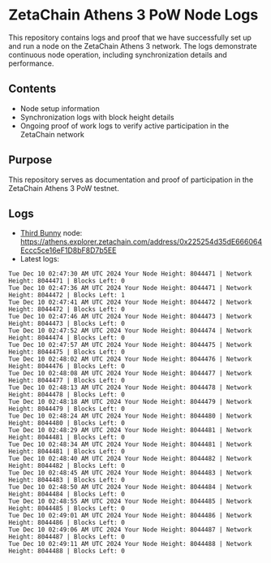 # ZetaChain Athens 3 PoW Node Logs
This repository contains logs and proof that we have successfully set up and run a node on the ZetaChain Athens 3 network. The logs demonstrate continuous node operation, including synchronization details and performance.

## Contents
- Node setup information
- Synchronization logs with block height details
- Ongoing proof of work logs to verify active participation in the ZetaChain network

## Purpose
This repository serves as documentation and proof of participation in the ZetaChain Athens 3 PoW testnet.

## Logs

- [Third Bunny](https://thirdbunny.xyz/) node: https://athens.explorer.zetachain.com/address/0x225254d35dE666064Eccc5ce16eF1D8bF8D7b5EE
- Latest logs:
```
Tue Dec 10 02:47:30 AM UTC 2024 Your Node Height: 8044471 | Network Height: 8044471 | Blocks Left: 0
Tue Dec 10 02:47:36 AM UTC 2024 Your Node Height: 8044471 | Network Height: 8044472 | Blocks Left: 1
Tue Dec 10 02:47:41 AM UTC 2024 Your Node Height: 8044472 | Network Height: 8044472 | Blocks Left: 0
Tue Dec 10 02:47:46 AM UTC 2024 Your Node Height: 8044473 | Network Height: 8044473 | Blocks Left: 0
Tue Dec 10 02:47:52 AM UTC 2024 Your Node Height: 8044474 | Network Height: 8044474 | Blocks Left: 0
Tue Dec 10 02:47:57 AM UTC 2024 Your Node Height: 8044475 | Network Height: 8044475 | Blocks Left: 0
Tue Dec 10 02:48:02 AM UTC 2024 Your Node Height: 8044476 | Network Height: 8044476 | Blocks Left: 0
Tue Dec 10 02:48:08 AM UTC 2024 Your Node Height: 8044477 | Network Height: 8044477 | Blocks Left: 0
Tue Dec 10 02:48:13 AM UTC 2024 Your Node Height: 8044478 | Network Height: 8044478 | Blocks Left: 0
Tue Dec 10 02:48:18 AM UTC 2024 Your Node Height: 8044479 | Network Height: 8044479 | Blocks Left: 0
Tue Dec 10 02:48:24 AM UTC 2024 Your Node Height: 8044480 | Network Height: 8044480 | Blocks Left: 0
Tue Dec 10 02:48:29 AM UTC 2024 Your Node Height: 8044481 | Network Height: 8044481 | Blocks Left: 0
Tue Dec 10 02:48:34 AM UTC 2024 Your Node Height: 8044481 | Network Height: 8044481 | Blocks Left: 0
Tue Dec 10 02:48:40 AM UTC 2024 Your Node Height: 8044482 | Network Height: 8044482 | Blocks Left: 0
Tue Dec 10 02:48:45 AM UTC 2024 Your Node Height: 8044483 | Network Height: 8044483 | Blocks Left: 0
Tue Dec 10 02:48:50 AM UTC 2024 Your Node Height: 8044484 | Network Height: 8044484 | Blocks Left: 0
Tue Dec 10 02:48:55 AM UTC 2024 Your Node Height: 8044485 | Network Height: 8044485 | Blocks Left: 0
Tue Dec 10 02:49:01 AM UTC 2024 Your Node Height: 8044486 | Network Height: 8044486 | Blocks Left: 0
Tue Dec 10 02:49:06 AM UTC 2024 Your Node Height: 8044487 | Network Height: 8044487 | Blocks Left: 0
Tue Dec 10 02:49:11 AM UTC 2024 Your Node Height: 8044488 | Network Height: 8044488 | Blocks Left: 0
```
